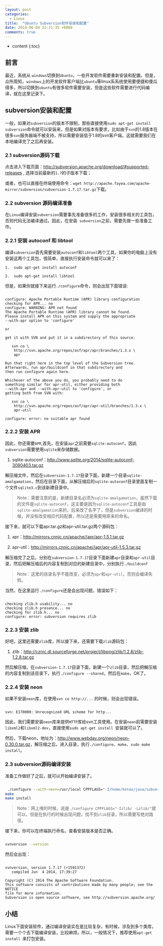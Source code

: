 ```yaml
---
layout: post
categories: 
  - Linux 
title:  "Ubuntu Subversion软件安装和配置"
date: 2014-06-04 22:21:35 +0800
comments: true
---
```


* content
{:toc}

## <a id="Intro">前言</a>

最近，系统从 `windows`切换到`Ubuntu`，一些开发软件需要重新安装和配置。但是，众所周知，`windows`上的开发软件客户端比`ubuntu`等linux系系统使用要便捷和傻瓜得多，所以切换到`ubuntu`有很多软件需要安装，但是这些软件需要进行代码编译，就在这里记录下。

## <a id="Subversion">subversion安装和配置</a>

一般，如果对`subversion`的版本不限制，那些直接使用`sudo apt-get install subversion`命令就可以安装来，但是如果对版本有要求，比如由于`svn`的1.8版本在很多`svn`服务器端不被支持，所以需要安装低于1.8的svn客户端。这就需要我们在本地编译完了之后再安装。

### 2.1 subversion源码下载

点击进入下载页面：<http://subversion.apache.org/download/#supported-releases> , 选择当前最新的`1.7`的子版本下载；

或者，也可以直接在终端使用命令：`wget http://apache.fayea.com/apache-mirror/subversion/subversion-1.7.17.tar.gz`下载。

### 2.2 subversion 源码编译准备

在`Linux`编译安装`subversion`需要事先准备很多的工作，安装很多相关的工具包，否则代码无法编译通过。因此，在安装` subversion`之前，需要先做一些准备工作。

<!-- more -->

### 2.2.1 安装 autoconf 和 libtool

编译`subversion`首先需要安装`autoconf`和`libtool`两个工具，如果你的电脑上没有安装这两个工具包，很简单，直接执行安装命令就可以来了：

    1.  sudo apt-get install autoconf
    
    2.  sudo apt-get install libtool
    
但是，如果你就接下来运行`./configure`命令，则会出现下面错误:

``` 

configure: Apache Portable Runtime (APR) library configuration
checking for APR... no
configure: WARNING: APR not found
The Apache Portable Runtime (APR) library cannot be found.
Please install APR on this system and supply the appropriate
--with-apr option to 'configure'

or

get it with SVN and put it in a subdirectory of this source:

   svn co \
    http://svn.apache.org/repos/asf/apr/apr/branches/1.3.x \
    apr

Run that right here in the top level of the Subversion tree.
Afterwards, run apr/buildconf in that subdirectory and
then run configure again here.

Whichever of the above you do, you probably need to do
something similar for apr-util, either providing both
--with-apr and --with-apr-util to 'configure', or
getting both from SVN with:

   svn co \
    http://svn.apache.org/repos/asf/apr/apr-util/branches/1.3.x \
    apr-util

configure: error: no suitable apr found

```

### 2.2.2 安装 APR

因此，你还需要`APR`,首先，在安装`apr`之前需要`sqlite-autoconf`，因此`subversion`需要使用`sqlite`来存储数据。

1.  sqlite-autoconf：<http://www.sqlite.org/2014/sqlite-autoconf-3080403.tar.gz>

解压缩文件，然后在`subversion-1.7.17`目录下面，新建一个目录`sqlite-amalgamation`，然后在目录下面，从解压缩后的`sqlite-autoconf`目录里面复制一个文件`sqlite3.c`到该新建目录中。

> Note：需要注意的是，新建目录名必须为`sqlite-amalgamation`，虽然下载的文件是`sqlite-autoconf`，这主要是因为`sqlite-autoconf`工具是由`sqlite-amalgamation`来的，后来改了名字了，但是`subversion`编译的时候，并没有改变相应代码配置，所以还是需要用原来的命名。

接下来，就可以下载apr.tar.gz和apr-util.tar.gz两个源码包：

1.  apr：<http://mirrors.cnnic.cn/apache//apr/apr-1.5.1.tar.gz>
    
2. apr-util：<http://mirrors.cnnic.cn/apache//apr/apr-util-1.5.3.tar.gz>

解压缩完了之后，分别在`subversion-1.7.17`目录下面新建`apr`目录和`apr-util`目录，然后把解压缩后的内容复制到对应的新建目录中，分别执行`./buildconf`

> Note：这里的目录名字不能改变，必须为`apr`和`apr-util`，否则会编译失败。

当然，在这里运行`./configure`还是会出现问题，错误如下：

``` 

checking zlib.h usability... no
checking zlib.h presence... no
checking for zlib.h... no
configure: error: subversion requires zlib

```

### 2.2.3 安装 zlib

好吧，这里还需要`zlib`库，所以接下来，还需要下载`zlib`源码包：

1.  zlib：<http://cznic.dl.sourceforge.net/project/libpng/zlib/1.2.8/zlib-1.2.8.tar.gz>

然后解压缩，在`subversion-1.7.17`目录下面，新建一个`zlib`目录，然后把解压缩的内容复制到该目录下，执行`./configure --shared`，然后在`make`，OK了。

### 2.2.4 安装 neon

如果不安装`neon`库，在使用`svn co http://...` 的时候，则会出现错误。

```

svn: E170000: Unrecognized URL scheme for http...

```

因此，我们需要安装`neon`库来提供`HTTP`库给svn工具使用。在安装`neon`前需要安装`libxml2`和`libxml2-dev`，直接使用`sudo apt-get install `安装就可以了。

然后，下载neon，地址为：<http://www.webdav.org/neon/neon-0.30.0.tar.gz>，解压缩之后，进入目录，执行`./configure`、`make`、`sudo make install`。


### 2.3 subversion源码编译安装

准备工作做好了之后，就可以开始编译安装了。

``` bash

 ./configure --with-neon=/usr/local CPPFLAGS="-I/home/ketao/java/subversion-1.7.17/zlib/ -L/home/ketao/java/subversion-1.7.17/zlib/"
make
make install
```

> Note：网上嗖的时候，说是`./configure CPPFLAGS="-Izlib/ -Lzlib/"`就可以，但是在执行的时候出现问题，找不到`zlib`目录，所以需要写绝对路径。

接下来，你可以在终端执行命名，查看安装版本是否正确。

``` bash

svnversion --version
```
然后会出现：

``` 

svnversion, version 1.7.17 (r1591372)
   compiled Jun  4 2014, 17:39:27

Copyright (C) 2014 The Apache Software Foundation.
This software consists of contributions made by many people; see the NOTICE
file for more information.
Subversion is open source software, see http://subversion.apache.org/

```

## <a id="Finally">小结</a>

Linux下面安装软件，通过编译安装实在是比较复杂，有时候，涉及到多个类库，需要一个个去下载编译安装，比较麻烦。所以，一般情况下，推荐使用`apt-get install `来打包安装。
